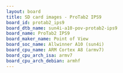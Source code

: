 ```yaml
---
layout: board
title: SD card images - ProTab2 IPS9
board_id: protab2_ips9
board_dtb_name: sun4i-a10-pov-protab2-ips9
board_name: ProTab2 IPS9
board_maker_name: Point of View
board_soc_name: Allwinner A10 (sun4i)
board_cpu_name: ARM Cortex A8 (armv7)
board_cpu_arch_isa: armv7
board_cpu_arch_debian: armhf
---
```

